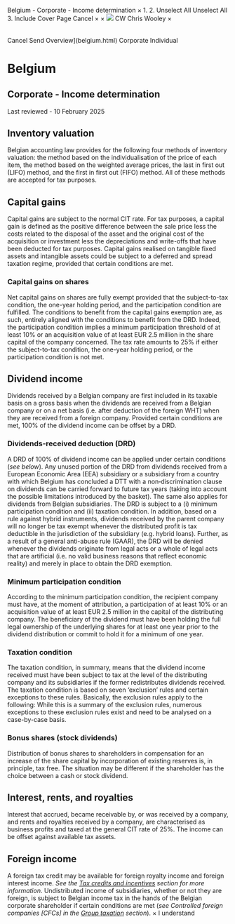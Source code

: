 Belgium - Corporate - Income determination
×
1.
2.
Unselect All
Unselect All
3.
Include Cover Page
Cancel
×
×
![](-/media/world-wide-tax-summaries/attachments/global---chris-wooley.ashx%3Frev=ac5e5f3223b34096b1afc2a6009c7320&revision=ac5e5f32-23b3-4096-b1af-c2a6009c7320&hash=859B7ADC84DC2CBEC9760E9E6EE7DE6D0A8BFCDF)
CW
Chris Wooley
×
######
Cancel
Send
Overview](belgium.html)
Corporate
Individual
# Belgium
## Corporate - Income determination
Last reviewed - 10 February 2025
## Inventory valuation
Belgian accounting law provides for the following four methods of inventory valuation: the method based on the individualisation of the price of each item, the method based on the weighted average prices, the last in first out (LIFO) method, and the first in first out (FIFO) method. All of these methods are accepted for tax purposes.
## Capital gains
Capital gains are subject to the normal CIT rate. For tax purposes, a capital gain is defined as the positive difference between the sale price less the costs related to the disposal of the asset and the original cost of the acquisition or investment less the depreciations and write-offs that have been deducted for tax purposes.
Capital gains realised on tangible fixed assets and intangible assets could be subject to a deferred and spread taxation regime, provided that certain conditions are met.
### Capital gains on shares
Net capital gains on shares are fully exempt provided that the subject-to-tax condition, the one-year holding period, and the participation condition are fulfilled. The conditions to benefit from the capital gains exemption are, as such, entirely aligned with the conditions to benefit from the DRD. Indeed, the participation condition implies a minimum participation threshold of at least 10% or an acquisition value of at least EUR 2.5 million in the share capital of the company concerned.
The tax rate amounts to 25% if either the subject-to-tax condition, the one-year holding period, or the participation condition is not met.
## Dividend income
Dividends received by a Belgian company are first included in its taxable basis on a gross basis when the dividends are received from a Belgian company or on a net basis (i.e. after deduction of the foreign WHT) when they are received from a foreign company.
Provided certain conditions are met, 100% of the dividend income can be offset by a DRD.
### Dividends-received deduction (DRD)
A DRD of 100% of dividend income can be applied under certain conditions (*see below*). Any unused portion of the DRD from dividends received from a European Economic Area (EEA) subsidiary or a subsidiary from a country with which Belgium has concluded a DTT with a non‑discrimination clause on dividends can be carried forward to future tax years (taking into account the possible limitations introduced by the basket). The same also applies for dividends from Belgian subsidiaries.
The DRD is subject to a (i) minimum participation condition and (ii) taxation condition.
In addition, based on a rule against hybrid instruments, dividends received by the parent company will no longer be tax exempt whenever the distributed profit is tax deductible in the jurisdiction of the subsidiary (e.g. hybrid loans). Further, as a result of a general anti-abuse rule (GAAR), the DRD will be denied whenever the dividends originate from legal acts or a whole of legal acts that are artificial (i.e. no valid business reasons that reflect economic reality) and merely in place to obtain the DRD exemption.
### Minimum participation condition
According to the minimum participation condition, the recipient company must have, at the moment of attribution, a participation of at least 10% or an acquisition value of at least EUR 2.5 million in the capital of the distributing company. The beneficiary of the dividend must have been holding the full legal ownership of the underlying shares for at least one year prior to the dividend distribution or commit to hold it for a minimum of one year.
### Taxation condition
The taxation condition, in summary, means that the dividend income received must have been subject to tax at the level of the distributing company and its subsidiaries if the former redistributes dividends received.
The taxation condition is based on seven ‘exclusion’ rules and certain exceptions to these rules. Basically, the exclusion rules apply to the following:
While this is a summary of the exclusion rules, numerous exceptions to these exclusion rules exist and need to be analysed on a case-by-case basis.
### Bonus shares (stock dividends)
Distribution of bonus shares to shareholders in compensation for an increase of the share capital by incorporation of existing reserves is, in principle, tax free. The situation may be different if the shareholder has the choice between a cash or stock dividend.
## Interest, rents, and royalties
Interest that accrued, became receivable by, or was received by a company, and rents and royalties received by a company, are characterised as business profits and taxed at the general CIT rate of 25%. The income can be offset against available tax assets.
## Foreign income
A foreign tax credit may be available for foreign royalty income and foreign interest income. *See the [Tax credits and incentives](belgium/corporate/tax-credits-and-incentives.html) section for more information*.
Undistributed income of subsidiaries, whether or not they are foreign, is subject to Belgian income tax in the hands of the Belgian corporate shareholder if certain conditions are met (*see Controlled foreign companies [CFCs] in the [Group taxation](belgium/corporate/group-taxation.html) section*).
×
I understand